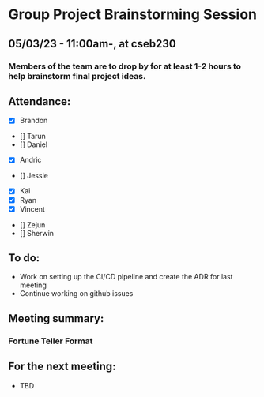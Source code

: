 # Group Project Brainstorming Session

## 05/03/23 - 11:00am-, at cseb230

### Members of the team are to drop by for at least 1-2 hours to help brainstorm final project ideas.

## Attendance:

- [x] Brandon
- [] Tarun
- [] Daniel
- [x] Andric
- [] Jessie
- [x] Kai
- [x] Ryan
- [x] Vincent
- [] Zejun
- [] Sherwin

## To do:

- Work on setting up the CI/CD pipeline and create the ADR for last meeting
- Continue working on github issues

## Meeting summary:

### Fortune Teller Format

## For the next meeting:

- TBD
